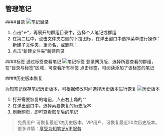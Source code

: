 ## 管理笔记
####目录
![笔记目录](manageweb-catalog.png)

1. 点击”←“，再展开的群组目录中，选择个人笔记或群组
2. 在第二栏中，点击文件夹右侧的下拉图标，在弹出窗口中选择菜单进行操作：新建子文件夹，重命名，或删除；
3. 点击“新建文件夹”新建目录


####标签
通过标签查看笔记
![笔记标签](manageweb-tag.png)
登录网页版，选择所要查看的群组，在“目录与标签”区域，可查看所有标签
点击标签，可阅读添加了该标签的笔记

####历史版本恢复

为知笔记保存笔记历史版本，可根据修改时间选择历史版本进行恢复
![历史版本](manageweb-version.png)
1. 打开需要恢复的笔记，点击右上角的“”
1. 在弹出窗口中，选择索要恢复的历史版本
1. 刷新网页，即可查看恢复后的笔记
> 免费用户 可恢复最近1次历史版本，VIP用户，可恢复最近20次历史版本。更多详情：[享受为知笔记VIP服务](http://blog.wiz.cn/wiz-vip.html)
